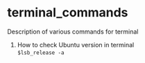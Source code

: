 # terminal_commands
 Description of various commands for terminal

1. How to check Ubuntu version in terminal<br>
`$lsb_release -a`
